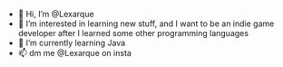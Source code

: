 - 👋 Hi, I’m @Lexarque
- 👀 I’m interested in learning new stuff, and I want to be an indie game developer after I learned some other programming languages
- 🌱 I’m currently learning Java
- 📫 dm me @Lexarque on insta


